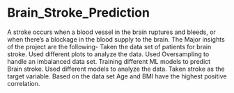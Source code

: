 # Brain_Stroke_Prediction
A stroke occurs when a blood vessel in the brain ruptures and bleeds, or when there’s a blockage in the blood supply to the brain.
The Major insights of the project are the following-
Taken the data set of patients for brain stroke.
Used different plots to analyze the data.
Used Oversampling to handle an imbalanced data set.
Training different ML models to predict Brain stroke.
Used different models to analyze the data.
Taken stroke as the target variable. 
Based on the data set Age and BMI have the highest positive correlation.


